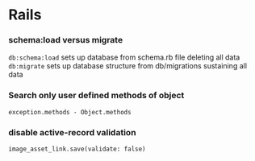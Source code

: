 # Rails
### schema:load versus migrate
`db:schema:load` sets up database from schema.rb file deleting all data  
`db:migrate` sets up database structure from db/migrations sustaining all data  


### Search only user defined methods of object  
`exception.methods - Object.methods`  
### disable active-record validation
`image_asset_link.save(validate: false)`   
